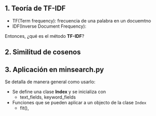 ## 1. Teoría de TF-IDF 
- TF(Term frequency): frecuencia de una palabra en un docuemtno
- IDF(Inverse Document Frequency): 

Entonces, ¿qué es el método **TF-IDF**?



## 2. Similitud de cosenos



## 3. Aplicación en minsearch.py




Se detalla de manera general como usarlo:
- Se define una clase **Index** y se inicializa con
    - text_fields, keyword_fields
- Funciones que se pueden aplicar a un objecto de la clase ```Index```
    - fit(), 